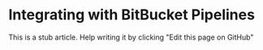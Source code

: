 # Integrating with BitBucket Pipelines

This is a stub article. Help writing it by clicking "Edit this page on GitHub"
